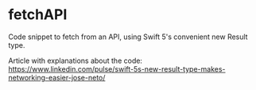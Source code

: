 # fetchAPI
Code snippet to fetch from an API, using Swift 5's convenient new Result type.

Article with explanations about the code:
https://www.linkedin.com/pulse/swift-5s-new-result-type-makes-networking-easier-jose-neto/
